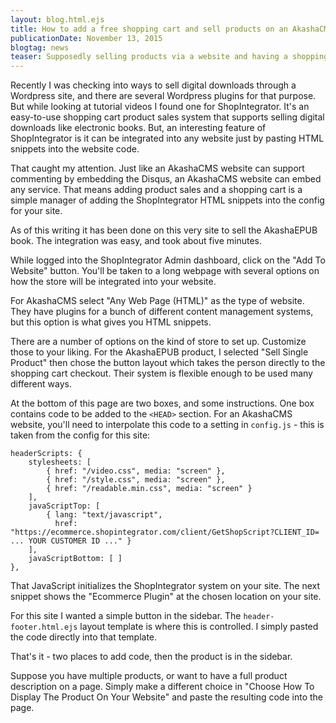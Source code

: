 ```yaml
---
layout: blog.html.ejs
title: How to add a free shopping cart and sell products on an AkashaCMS website
publicationDate: November 13, 2015
blogtag: news
teaser: Supposedly selling products via a website and having a shopping shopping cart requires a dynamically generated website using a content management system.  But, there are online store services which can be added to any website, even ones built as static HTML files.
---
```


Recently I was checking into ways to sell digital downloads through a Wordpress site, and there are several Wordpress plugins for that purpose.  But while looking at tutorial videos I found one for ShopIntegrator.  It's an easy-to-use shopping cart product sales system that supports selling digital downloads like electronic books.  But, an interesting feature of ShopIntegrator is it can be integrated into any website just by pasting HTML snippets into the website code.

That caught my attention.  Just like an AkashaCMS website can support commenting by embedding the Disqus, an AkashaCMS website can embed any service.  That means adding product sales and a shopping cart is a simple manager of adding the ShopIntegrator HTML snippets into the config for your site.

As of this writing it has been done on this very site to sell the AkashaEPUB book.  The integration was easy, and took about five minutes.

While logged into the ShopIntegrator Admin dashboard, click on the "Add To Website" button.  You'll be taken to a long webpage with several options on how the store will be integrated into your website.

For AkashaCMS select "Any Web Page (HTML)" as the type of website.  They have plugins for a bunch of different content management systems, but this option is what gives you HTML snippets.

There are a number of options on the kind of store to set up.  Customize those to your liking.  For the AkashaEPUB product, I selected "Sell Single Product" then chose the button layout which takes the person directly to the shopping cart checkout.  Their system is flexible enough to be used many different ways.

At the bottom of this page are two boxes, and some instructions.  One box contains code to be added to the `<HEAD>` section.  For an AkashaCMS website, you'll need to interpolate this code to a setting in `config.js` - this is taken from the config for this site:


    headerScripts: {
        stylesheets: [
            { href: "/video.css", media: "screen" },
            { href: "/style.css", media: "screen" },
            { href: "/readable.min.css", media: "screen" }
        ],
        javaScriptTop: [
            { lang: "text/javascript",
              href: "https://ecommerce.shopintegrator.com/client/GetShopScript?CLIENT_ID= ... YOUR CUSTOMER ID ..." }
        ],
        javaScriptBottom: [ ]
    },

That JavaScript initializes the ShopIntegrator system on your site.  The next snippet shows the "Ecommerce Plugin" at the chosen location on your site.

For this site I wanted a simple button in the sidebar.  The `header-footer.html.ejs` layout template is where this is controlled.  I simply pasted the code directly into that template.

That's it - two places to add code, then the product is in the sidebar.

Suppose you have multiple products, or want to have a full product description on a page.  Simply make a different choice in "Choose How To Display The Product On Your Website" and paste the resulting code into the page.